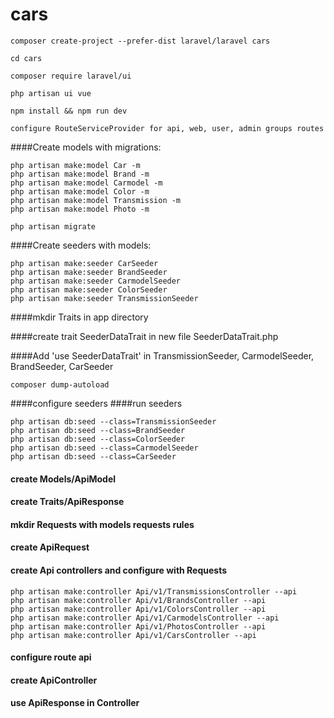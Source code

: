 # cars


```
composer create-project --prefer-dist laravel/laravel cars

cd cars

composer require laravel/ui

php artisan ui vue

npm install && npm run dev

configure RouteServiceProvider for api, web, user, admin groups routes 
```

####Create models with migrations:

```
php artisan make:model Car -m
php artisan make:model Brand -m
php artisan make:model Carmodel -m
php artisan make:model Color -m
php artisan make:model Transmission -m
php artisan make:model Photo -m

php artisan migrate
```

####Create seeders with models:

```
php artisan make:seeder CarSeeder
php artisan make:seeder BrandSeeder
php artisan make:seeder CarmodelSeeder
php artisan make:seeder ColorSeeder
php artisan make:seeder TransmissionSeeder

```

####mkdir Traits in app directory

####create trait SeederDataTrait in new file SeederDataTrait.php

####Add 'use SeederDataTrait' in TransmissionSeeder, CarmodelSeeder, BrandSeeder, CarSeeder

```
composer dump-autoload
```

####configure seeders
####run seeders

```
php artisan db:seed --class=TransmissionSeeder
php artisan db:seed --class=BrandSeeder
php artisan db:seed --class=ColorSeeder
php artisan db:seed --class=CarmodelSeeder
php artisan db:seed --class=CarSeeder
```
#### create Models/ApiModel

#### create Traits/ApiResponse

#### mkdir Requests with models requests rules

#### create ApiRequest

#### create Api controllers and configure with Requests

```
php artisan make:controller Api/v1/TransmissionsController --api
php artisan make:controller Api/v1/BrandsController --api
php artisan make:controller Api/v1/ColorsController --api
php artisan make:controller Api/v1/CarmodelsController --api
php artisan make:controller Api/v1/PhotosController --api
php artisan make:controller Api/v1/CarsController --api
```


#### configure route api
#### create ApiController
#### use ApiResponse in Controller





 
















